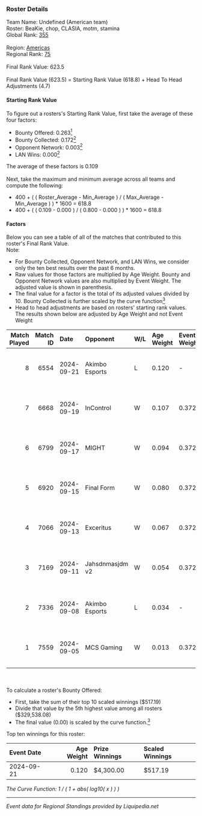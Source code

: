 ### Roster Details<br />
Team Name: Undefined (American team)<br />
Roster: BeaKie, chop, CLASIA, motm, stamina<br />
Global Rank: [355](../standings_global.md)<br />
<br />
Region: [Americas]( ../standings_americas.md)<br />
Regional Rank: [75]( ../standings_americas.md)<br />
<br />
Final Rank Value:  623.5<br />
<br />
Final Rank Value (623.5) = Starting Rank Value (618.8) + Head To Head Adjustments (4.7)<br />

#### Starting Rank Value<br />
To figure out a rosters's Starting Rank Value, first take the average of these four factors:<br />
- Bounty Offered: 0.263[<sup>1</sup>](#table2)
- Bounty Collected: 0.172[<sup>2</sup>](#table1)
- Opponent Network: 0.003[<sup>2</sup>](#table1)
- LAN Wins: 0.000[<sup>2</sup>](#table1)

The average of these factors is 0.109<br />
<br />
Next, take the maximum and minimum average across all teams and compute the following:<br />
- 400 + ( ( Roster_Average - Min_Average ) / ( Max_Average - Min_Average ) ) * 1600 = 618.8
- 400 + ( ( 0.109 - 0.000 ) / ( 0.800 - 0.000 ) ) * 1600 = 618.8


#### Factors<br />
Below you can see a table of all of the matches that contributed to this roster's Final Rank Value.<br />
Note:<br />

- For Bounty Collected, Opponent Network, and LAN Wins, we consider only the ten best results over the past 6 months.
- Raw values for those factors are multiplied by Age Weight. Bounty and Opponent Network values are also multiplied by Event Weight. The adjusted value is shown in parenthesis.
- The final value for a factor is the total of its adjusted values divided by 10. Bounty Collected is further scaled by the curve function[<sup>3</sup>](#curveFunction)
- Head to head adjustments are based on rosters' starting rank values. The results shown below are adjusted by Age Weight and not Event Weight
<span id="table1"></span><br />


| Match Played | Match ID | Date       | Opponent        | W/L | Age Weight | Event Weight | Bounty Collected | Opponent Network | LAN Wins  | H2H Adj. | Roster                              |
| -: | -: | :- | :- | :- | :- | :- | :- | :- | :- | -: | :- |
|            8 |     6554 | 2024-09-21 | Akimbo Esports  | L   | 0.120      | -            | -                | -                | -         |    -1.74 | BeaKie, chop, CLASIA, motm, stamina |
|            7 |     6668 | 2024-09-19 | InControl       | W   | 0.107      | 0.372        | 0.001 (0.000)    | 0.084 (0.003)    | 0 (0.000) |     1.72 | BeaKie, chop, CLASIA, motm, stamina |
|            6 |     6799 | 2024-09-17 | MIGHT           | W   | 0.094      | 0.372        | 0.002 (0.000)    | 0.489 (0.017)    | 0 (0.000) |     2.17 | BeaKie, chop, CLASIA, motm, stamina |
|            5 |     6920 | 2024-09-15 | Final Form      | W   | 0.080      | 0.372        | 0.001 (0.000)    | 0.073 (0.002)    | 0 (0.000) |     1.23 | BeaKie, chop, CLASIA, motm, stamina |
|            4 |     7066 | 2024-09-13 | Exceritus       | W   | 0.067      | 0.372        | 0.000 (0.000)    | 0.238 (0.006)    | 0 (0.000) |     1.06 | BeaKie, chop, CLASIA, motm, stamina |
|            3 |     7169 | 2024-09-11 | Jahsdnmasjdm v2 | W   | 0.054      | 0.372        | 0.000 (0.000)    | 0.012 (0.000)    | 0 (0.000) |     0.55 | BeaKie, chop, CLASIA, motm, stamina |
|            2 |     7336 | 2024-09-08 | Akimbo Esports  | L   | 0.034      | -            | -                | -                | -         |    -0.49 | BeaKie, chop, CLASIA, motm, stamina |
|            1 |     7559 | 2024-09-05 | MCS Gaming      | W   | 0.013      | 0.372        | 0.003 (0.000)    | 0.343 (0.002)    | 0 (0.000) |     0.23 | BeaKie, chop, CLASIA, motm, stamina |

<br />
<span id="table2"></span><br />
To calculate a roster's Bounty Offered:<br />

- First, take the sum of their top 10 scaled winnings ($517.19)
- Divide that value by the 5th highest value among all rosters ($329,538.08)
- The final value (0.00) is scaled by the curve function.[<sup>3</sup>](#curveFunction)

Top ten winnings for this roster:<br />

| Event Date | Age Weight | Prize Winnings | Scaled Winnings |
| :- | -: | :- | :- |
| 2024-09-21 |      0.120 | $4,300.00      | $517.19         |


<span id="curveFunction"></span>_The Curve Function: 1 / ( 1 + abs( log10( x ) ) )_<br />

---
_Event data for Regional Standings provided by Liquipedia.net_<br />
